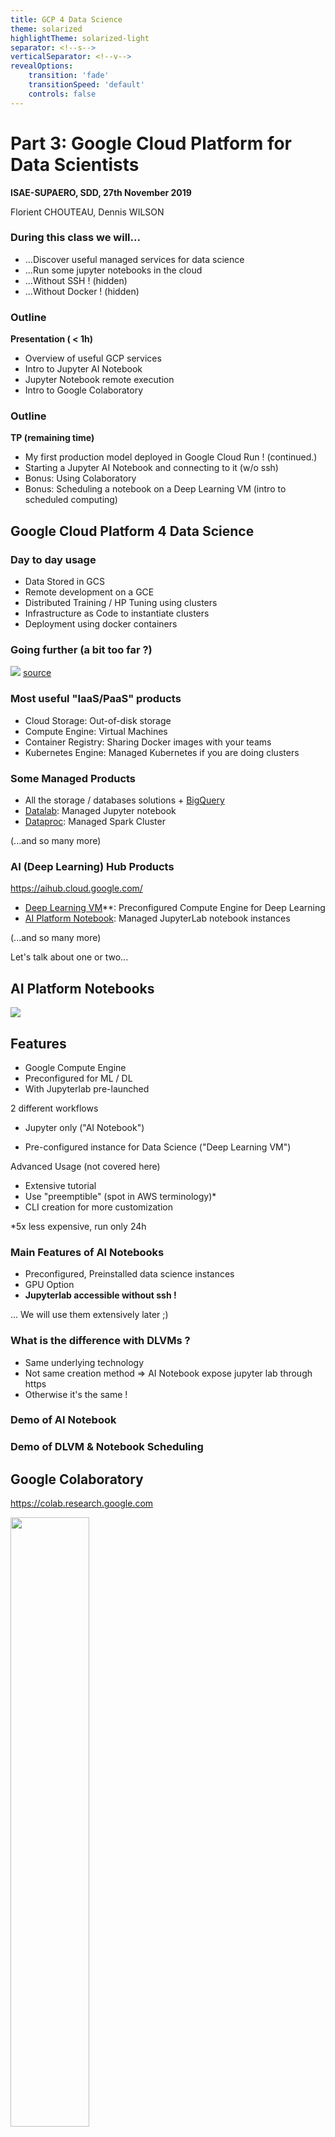 ```yaml
---
title: GCP 4 Data Science
theme: solarized
highlightTheme: solarized-light
separator: <!--s-->
verticalSeparator: <!--v-->
revealOptions:
    transition: 'fade'
    transitionSpeed: 'default'
    controls: false
---
```


# Part 3: Google Cloud Platform for Data Scientists

**ISAE-SUPAERO, SDD, 27th November 2019**

Florient CHOUTEAU, Dennis WILSON

<!--v-->

### During this class we will...

- ...Discover useful managed services for data science  <!-- .element: class="fragment" data-fragment-index="1" -->
- ...Run some jupyter notebooks in the cloud  <!-- .element: class="fragment" data-fragment-index="2" -->
- ...Without SSH ! (hidden)  <!-- .element: class="fragment" data-fragment-index="3" -->
- ...Without Docker ! (hidden)  <!-- .element: class="fragment" data-fragment-index="4" -->

<!--v-->

### Outline

**Presentation ( < 1h)**

- Overview of useful GCP services 
- Intro to Jupyter AI Notebook
- Jupyter Notebook remote execution
- Intro to Google Colaboratory

<!--v-->

### Outline

**TP (remaining time)**

- My first production model deployed in Google Cloud Run ! (continued.)
- Starting a Jupyter AI Notebook and connecting to it (w/o ssh)
- Bonus: Using Colaboratory
- Bonus: Scheduling a notebook on a Deep Learning VM (intro to scheduled computing)

<!--s-->

## Google Cloud Platform 4 Data Science

<!--v-->

### Day to day usage

- Data Stored in GCS
- Remote development on a GCE
- Distributed Training / HP Tuning using clusters
- Infrastructure as Code to instantiate clusters
- Deployment using docker containers

<!--v-->

### Going further (a bit too far ?)

![](https://miro.medium.com/max/1920/1*WOEEJizYnO8ibtU2l9jWbA.jpeg)
[source](https://medium.com/netflix-techblog/notebook-innovation-591ee3221233)

<!--v-->

### Most useful "IaaS/PaaS" products

- Cloud Storage: Out-of-disk storage
- Compute Engine: Virtual Machines
- Container Registry: Sharing Docker images with your teams
- Kubernetes Engine: Managed Kubernetes if you are doing clusters

<!--v-->

### Some Managed Products

- All the storage / databases solutions + [BigQuery](https://cloud.google.com/bigquery/docs/)
- [Datalab](https://cloud.google.com/datalab/docs/): Managed Jupyter notebook
- [Dataproc](https://cloud.google.com/dataproc/docs/): Managed Spark Cluster 

(...and so many more)

<!--v-->

### AI (Deep Learning) Hub Products

https://aihub.cloud.google.com/

- [Deep Learning VM](https://cloud.google.com/deep-learning-vm/docs/)**: Preconfigured Compute Engine for Deep Learning
- [AI Platform Notebook](https://cloud.google.com/ml-engine/docs/notebooks/): Managed JupyterLab notebook instances

(...and so many more)

<!--v-->

Let's talk about one or two...

<!--s-->

## AI Platform Notebooks

![](https://kstatic.googleusercontent.com/files/1a04559c0bf2b9c2a1dbc31d0e908c7387d610ce617731ac220c0176b735ad96589c9ce88039efdbcfa11a094ae869cd8ad22ef5a4ae2d34c13e009e82594b8a)

<!--v-->

## Features

- Google Compute Engine
- Preconfigured for ML / DL
- With Jupyterlab pre-launched

<!--v-->

2 different workflows

- Jupyter only ("AI Notebook")

- Pre-configured instance for Data Science ("Deep Learning VM")

<!--v-->

Advanced Usage (not covered here)

- Extensive tutorial
- Use "preemptible" (spot in AWS terminology)*
- CLI creation for more customization

*5x less expensive, run only 24h

<!--v-->

### Main Features of AI Notebooks

- Preconfigured, Preinstalled data science instances
- GPU Option
- **Jupyterlab accessible without ssh !** 

... We will use them extensively later ;) <!-- .element: class="fragment" data-fragment-index="2" -->

<!--v-->

### What is the difference with DLVMs ?

- Same underlying technology
- Not same creation method => AI Notebook expose jupyter lab through https
- Otherwise it's the same !

<!--v-->

### Demo of AI Notebook

<!--v-->

### Demo of DLVM & Notebook Scheduling

<!--s-->

## Google Colaboratory

https://colab.research.google.com

<img src="https://miro.medium.com/max/776/1*Eb4YFMdn8LJhxjJCuykiLg.png" alt="" style="width: 50%; height: 50%; background:none; border:none; box-shadow:none;"/>

<!--v-->

<img src="static/img/open_in_colab.png" alt="" style="background:none; border:none; box-shadow:none;"/>

<!--v-->

### What is Google Colab ?

- The "free version" of Jupyter AI Notebook

- Jupyter Notebook + Google Drive

- Full python data science environment

- 24h max session lifetime

<!--v-->

### Is it for YOU ? 

**Yes !**

Reproducible jupyter <!-- .element: class="fragment" data-fragment-index="1" -->

Shareable jupyters that runs <!-- .element: class="fragment" data-fragment-index="2" -->

<!--v-->

### Nice features

- You just need a google account

- Can use your data: gdrive, gsheet, local filesystem

- Jupyter-based: All the power of interactive & visualisations

- You can `apt-get` and `pip install` what you need

<!--v-->

### Nicer features

- GPU (P100 !) ! (Nvidia Tesla T4, 16 GB GPU RAM = 3000$)

- Collaboration ! (share and co-edit notebooks)

- Open notebook from github to colab ! 

<!--v-->

### Limitations

- Long calculations w/ guarantees (you can checkpoint your models on colab though)

- Code syncing / huge codebase & huge datasets

- Full control over installation and data

<!--v-->

### Colab is free... the other is paid... why not only use colab ?


 <table style="width:100%">
  <tr>
    <th>Google Colab</th>
    <th>Google AI Notebook</th>
  </tr>
  <tr>
    <td>Learn, experiment </td>
    <td>Can scale compute</td>
  </tr>
  <tr>
    <td>Single notebook / Clone from github</td>
    <td>Upload own code</td>
  </tr>
  <tr>
    <td>Simple jupyter env.</td>
    <td>Full jupyter lab or SSH access</td>
  </tr>
  <tr>
    <td>Data from anywhere / google drive</td>
    <td>Fully owned cloud environment</td>
  </tr>
  <tr>
    <td>Short runtimes</td>
    <td>Cheap 1d runtimes or arbitrary runtimes</td>
  </tr>
  <tr>
    <td>**free**</td>
    <td>**[paid](https://cloud.google.com/compute/pricing)** (by minute of computing + storage)</td>
  </tr>
</table> 

<!--v-->

Demo !

<!--s-->

## Self-Paced Workshop

<!--v-->

![](https://media.giphy.com/media/FqfZhLdbTtGThAymdh/giphy.gif)

<!--v-->

### Workshop time

[Instructions](https://github.com/fchouteau/isae-practical-gcp/tree/master/4-gcp-for-data-science)
